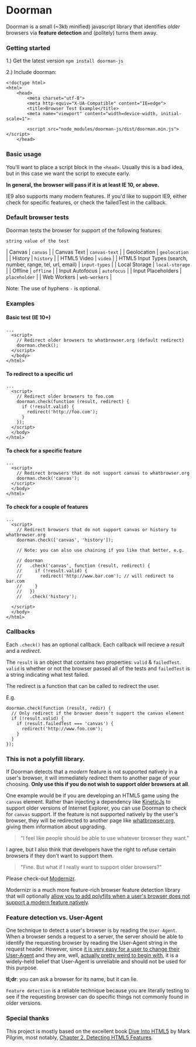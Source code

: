 # Doorman

Doorman is a small (~3kb minified) javascript library that identifies *older* browsers via **feature detection** and (politely) turns them away.

### Getting started

1.) Get the latest version `npm install doorman-js`

2.) Include doorman:

```
<!doctype html>
<html>
    <head>
        <meta charset="utf-8">
        <meta http-equiv="X-UA-Compatible" content="IE=edge">
        <title>Browser Test Example</title>
        <meta name="viewport" content="width=device-width, initial-scale=1">

        <script src="node_modules/doorman-js/dist/doorman.min.js"></script>
    </head>
```

### Basic usage

You'll want to place a script block in the `<head>`. Usually this is a bad idea, but in this case we want the script to execute early.

**In general, the browser will pass if it is at least IE 10, or above.**

IE9 also supports many modern features. If you'd like to support IE9, either check for specific features, or check the failedTest in the callback.

### Default browser tests

Doorman tests the browser for support of the following features:

`string value of the test`

| Canvas | `canvas` |
| Canvas Text | `canvas-text` |
| Geolocation | `geolocation` |
| History | `history` |
| HTML5 Video | `video` |
| HTML5 Input Types (search, number, range, tel, url, email) | `input-types` |
| Local Storage | `local-storage` |
| Offline | `offline` |
| Input Autofocus | `autofocus` |
| Input Placeholders | `placeholder` |
| Web Workers | `web-workers` | 

Note: The use of hyphens `-` is optional.

### Examples

#### Basic test (IE 10+)

```
...
  <script>
    // Redirect older browsers to whatbrowser.org (default redirect)
    doorman.check();
  </script>
  </body>
</html>
```

#### To redirect to a specific url

```
...
  <script>
    // Redirect older browsers to foo.com
    doorman.check(function (result, redirect) {
      if (!result.valid) {
        redirect('http://foo.com');
      }
    });
  </script>
  </body>
</html>
```

#### To check for a specific feature

```
...
  <script>
    // Redirect browsers that do not support canvas to whatbrowser.org
    doorman.check('canvas');
  </script>
  </body>
</html>
```

#### To check for a couple of features

```
...
  <script>
    // Redirect browsers that do not support canvas or history to whatbrowser.org
    doorman.check(['canvas', 'history']);
    
    // Note: you can also use chaining if you like that better, e.g.
    
    // doorman
    //   .check('canvas', function (result, redirect) {
    //     if (!result.valid) { 
    //       redirect('http://www.bar.com'); // will redirect to bar.com
    //     } 
    //   })
    //   .check('history');
    
  </script>
  </body>
</html>
```

### Callbacks

Each `.check()` has an optional callback. Each callback will recieve a *result* and a *redirect*.

The `result` is an object that contains two properties: `valid` & `failedTest`. `valid` is whether or not the browser passed all of the tests and `failedTest` is a string indicating what test failed.

The redirect is a function that can be called to redirect the user.

E.g.

```
doorman.check(function (result, redir) {
  // Only redirect if the browser doesn't support the canvas element
  if (!result.valid) {
    if (result.failedTest === 'canvas') {
      redirect('http://www.foo.com');
    }  
  }
});
```

### This is not a polyfill library.

If Doorman detects that a *modern* feature is not supported natively in a user's browser, it will immediately redirect them to another page of your choosing. **Only use this if you do not wish to support older browsers at all**.

One example would be if you are developing an HTML5 game using the `canvas` element. Rather than injecting a dependency like [KineticJs](http://kineticjs.com/) to support older versions of Internet Explorer, you can use Doorman to check for `canvas` support. If the feature is not supported natively by the user's browser, they will be redirected to another page like [whatbrowser.org](http://www.whatbrowser.org), giving them information about upgrading.

> "I feel like people should be able to use whatever browser they want."

I agree, but I also think that developers have the right to refuse certain browsers if they don't want to support them.

> "Fine. But what if I really want to support older browsers?"

Please check-out [Modernizr](http://modernizr.com/docs/#whatis).

Modernizr is a much more feature-rich browser feature detection library that will optionally [allow you to add polyfills when a user's browser does not support a modern feature natively](https://github.com/Modernizr/Modernizr/wiki/HTML5-Cross-browser-Polyfills).

### Feature detection vs. User-Agent

One technique to detect a user's browser is by reading the `User-Agent`. When a browser sends a request to a server, the server should be able to identify the requesting browser by reading the User-Agent string in the request header. However, since [it is very easy for a user to change their User-Agent](http://www.howtogeek.com/113439/how-to-change-your-browsers-user-agent-without-installing-any-extensions/) and they are, well, [actually pretty weird to begin with](http://webaim.org/blog/user-agent-string-history/), it is a widely-held belief that User-Agent is unreliable and should not be used for this purpose.

**tl;dr**: you can ask a browser for its name, but it can lie.

`Feature detection` is a reliable technique because you are literally testing to see if the requesting browser can do specific things not commonly found in older versions.

### Special thanks

This project is mostly based on the excellent book [Dive Into HTML5](http://diveintohtml5.info/index.html) by Mark Pilgrim, most notably, [Chapter 2. Detecting HTML5 Features](http://diveintohtml5.info/detect.html).
